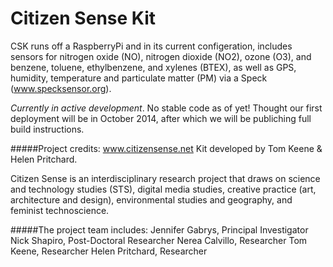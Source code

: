 Citizen Sense Kit
======================
CSK runs off a RaspberryPi and in its current configeration, includes sensors for nitrogen oxide (NO), nitrogen dioxide (NO2), ozone (O3), and benzene, toluene, ethylbenzene, and xylenes (BTEX), as well as GPS, humidity, temperature and particulate matter (PM) via a Speck (www.specksensor.org).


*Currently in active development*. No stable code as of yet! Thought our first deployment will be in October 2014, after which we will be publiching full build instructions.


#####Project credits: www.citizensense.net
Kit developed by Tom Keene & Helen Pritchard.

Citizen Sense is an interdisciplinary research project that draws on science and technology studies (STS), digital media studies, creative practice (art, architecture and design), environmental studies and geography, and feminist technoscience.

#####The project team includes:
Jennifer Gabrys, Principal Investigator
Nick Shapiro, Post-Doctoral Researcher
Nerea Calvillo, Researcher
Tom Keene, Researcher
Helen Pritchard, Researcher

